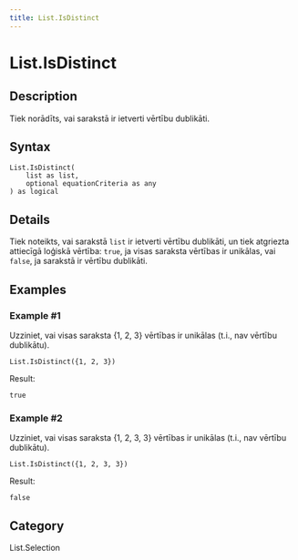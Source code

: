 ```yaml
---
title: List.IsDistinct
---
```


# List.IsDistinct


## Description

Tiek norādīts, vai sarakstā ir ietverti vērtību dublikāti.


## Syntax

```powerquery
List.IsDistinct(
    list as list,
    optional equationCriteria as any
) as logical
```


## Details

Tiek noteikts, vai sarakstā <code>list</code> ir ietverti vērtību dublikāti, un tiek atgriezta attiecīgā loģiskā vērtība: <code>true</code>, ja visas saraksta vērtības ir unikālas, vai <code>false</code>, ja sarakstā ir vērtību dublikāti. 


## Examples

### Example #1 
Uzziniet, vai visas saraksta \{1, 2, 3} vērtības ir unikālas (t.i., nav vērtību dublikātu).
```powerquery
List.IsDistinct({1, 2, 3})
```

Result: 
```powerquery
true
```


### Example #2 
Uzziniet, vai visas saraksta \{1, 2, 3, 3} vērtības ir unikālas (t.i., nav vērtību dublikātu).
```powerquery
List.IsDistinct({1, 2, 3, 3})
```

Result: 
```powerquery
false
```




## Category
List.Selection
